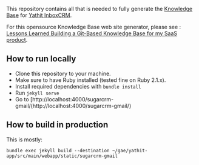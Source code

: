 This repository contains all that is needed to fully generate the [Knowledge Base](https://www.yathit.com/sugarcrm-gmail/) for [Yathit InboxCRM](https://www.yathit.com).

For this opensource Knowledge Base web site generator, please see : [Lessons Learned Building a Git-Based Knowledge Base for my SaaS product](https://www.wisecashhq.com/blog/lessons-learned-creating-a-git-based-knowledge-base-for-my-saas-product).


## How to run locally

* Clone this repository to your machine.
* Make sure to have Ruby installed (tested fine on Ruby 2.1.x).
* Install required dependencies with `bundle install`
* Run `jekyll serve`
* Go to [http://localhost:4000/sugarcrm-gmail/(http://localhost:4000/sugarcrm-gmail/)

## How to build in production

This is mostly:


    bundle exec jekyll build --destination ~/gae/yathit-app/src/main/webapp/static/sugarcrm-gmail


